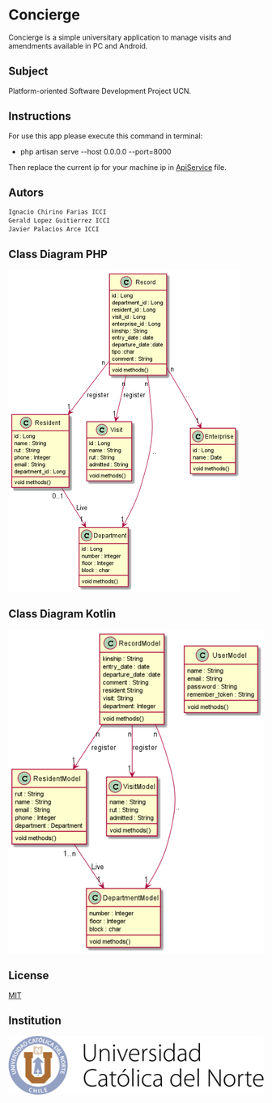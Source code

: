 # Concierge

Concierge is a simple universitary application to manage visits and amendments available in PC and Android.

## Subject

Platform-oriented Software Development Project UCN.

## Instructions

For use this app please execute this command in terminal:

 - php artisan serve --host 0.0.0.0 --port=8000
 
Then replace the current ip for your machine ip in [ApiService](./Android/app/src/main/java/com/example/android/service/ApiService.kt) file.

## Autors
```c
Ignacio Chirino Farias ICCI
Gerald Lopez Guitierrez ICCI 
Javier Palacios Arce ICCI
```

## Class Diagram PHP

![Domain Model](Docs/Diagrams/ClassDiagram.png)

## Class Diagram Kotlin

![Domain Model](./Docs/Diagrams/ClassDiagramKt.png)


## License
[MIT](https://choosealicense.com/licenses/mit/)


## Institution

![image](./Docs/Images/Isologo-UCN-2018.png)
